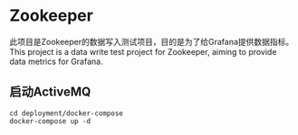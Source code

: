 # Zookeeper
此项目是Zookeeper的数据写入测试项目，目的是为了给Grafana提供数据指标。
This project is a data write test project for Zookeeper, aiming to provide data metrics for Grafana.

## 启动ActiveMQ
```shell
cd deployment/docker-compose
docker-compose up -d
```